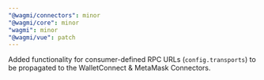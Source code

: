```yaml
---
"@wagmi/connectors": minor
"@wagmi/core": minor
"wagmi": minor
"@wagmi/vue": patch
---
```


Added functionality for consumer-defined RPC URLs (`config.transports`) to be propagated to the WalletConnect & MetaMask Connectors.
